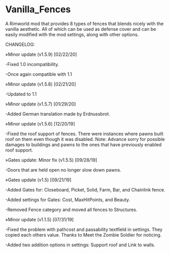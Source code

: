 # Vanilla_Fences
A Rimworld mod that provides 8 types of fences that blends nicely with the vanilla aesthetic. All of which can be used as defense cover and can be easily modified with the mod settings, along with other options.

CHANGELOG:

»Minor update (v1.5.9) [02/22/20]

-Fixed 1.0 incompatibility.

-Once again compatible with 1.1


»Minor update (v1.5.8) [02/21/20]

-Updated to 1.1


»Minor update (v1.5.7) [01/29/20]

-Added German translation made by Erdnussbrot.


»Minor update (v1.5.6) [12/20/19]

-Fixed the roof support of fences. There were instances where pawns built roof on them even though it was disabled.
Note: Advance sorry for possible damages to buildings and pawns to the ones that have previously enabled roof support.


»Gates update: Minor fix (v1.5.5) [09/28/19]

-Doors that are held open no longer slow down pawns.


»Gates update (v1.5) [09/21/19]

-Added Gates for: Closeboard, Picket, Solid, Farm, Bar, and Chainlink fence.

-Added settings for Gates: Cost, MaxHitPoints, and Beauty.

-Removed Fence category and moved all fences to Structures.


»Minor update (v1.1.5) [07/31/19]

-Fixed the problem with pathcost and passability textfield in settings. They copied each others value. Thanks to Meet the Zombie Soldier for noticing.

-Added two addition options in settings: Support roof and Link to walls.
